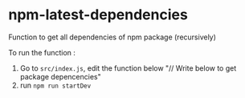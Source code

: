 # npm-latest-dependencies
Function to get all dependencies of npm package (recursively)


To run the function :
1. Go to `src/index.js`, edit the function below "// Write below to get package depencencies"
2. run `npm run startDev`